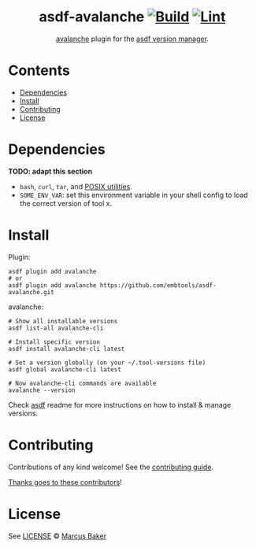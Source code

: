 <div align="center">

# asdf-avalanche [![Build](https://github.com/embtools/asdf-avalanche/actions/workflows/build.yml/badge.svg)](https://github.com/embtools/asdf-avalanche/actions/workflows/build.yml) [![Lint](https://github.com/embtools/asdf-avalanche/actions/workflows/lint.yml/badge.svg)](https://github.com/embtools/asdf-avalanche/actions/workflows/lint.yml)

[avalanche](https://github.com/ava-labs/avalanche-cli) plugin for the [asdf version manager](https://asdf-vm.com).

</div>

# Contents

- [Dependencies](#dependencies)
- [Install](#install)
- [Contributing](#contributing)
- [License](#license)

# Dependencies

**TODO: adapt this section**

- `bash`, `curl`, `tar`, and [POSIX utilities](https://pubs.opengroup.org/onlinepubs/9699919799/idx/utilities.html).
- `SOME_ENV_VAR`: set this environment variable in your shell config to load the correct version of tool x.

# Install

Plugin:

```shell
asdf plugin add avalanche
# or
asdf plugin add avalanche https://github.com/embtools/asdf-avalanche.git
```

avalanche:

```shell
# Show all installable versions
asdf list-all avalanche-cli

# Install specific version
asdf install avalanche-cli latest

# Set a version globally (on your ~/.tool-versions file)
asdf global avalanche-cli latest

# Now avalanche-cli commands are available
avalanche --version
```

Check [asdf](https://github.com/asdf-vm/asdf) readme for more instructions on how to
install & manage versions.

# Contributing

Contributions of any kind welcome! See the [contributing guide](contributing.md).

[Thanks goes to these contributors](https://github.com/embtools/asdf-avalanche/graphs/contributors)!

# License

See [LICENSE](LICENSE) © [Marcus Baker](https://github.com/embtools/asdf-avalanche/)
